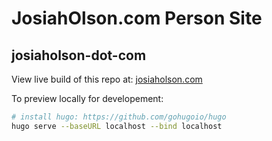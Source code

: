 # JosiahOlson.com Person Site
## josiaholson-dot-com

View live build of this repo at: [josiaholson.com](http://josiaholson.com/)

To preview locally for developement:

```bash
# install hugo: https://github.com/gohugoio/hugo 
hugo serve --baseURL localhost --bind localhost
```
